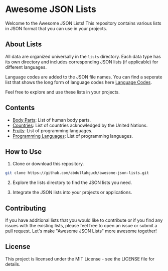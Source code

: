 # Awesome JSON Lists

Welcome to the Awesome JSON Lists! This repository contains various lists in JSON format that you can use in your projects.

## About Lists

All data are organized universally in the `lists` directory. Each data type has its own directory and includes corresponding JSON lists (if applicable) for different languages. 

Language codes are added to the JSON file names. You can find a seperate list that shows the long form of language codes here [Language Codes](language_codes.json).

Feel free to explore and use these lists in your projects.

## Contents

- [Body Parts](lists/body-parts): List of human body parts.
- [Countries](lists/countries): List of countries acknowledged by the United Nations.
- [Fruits](lists/fruits): List of programming languages.
- [Programming Languages](lists/programming-languages): List of programming languages.

## How to Use

1. Clone or download this repository.

```bash
git clone https://github.com/abdullahguch/awesome-json-lists.git
```

2. Explore the lists directory to find the JSON lists you need.

3. Integrate the JSON lists into your projects or applications.

## Contributing

If you have additional lists that you would like to contribute or if you find any issues with the existing lists, please feel free to open an issue or submit a pull request. Let's make "Awesome JSON Lists" more awesome together!

## License

This project is licensed under the MIT License - see the LICENSE file for details.
